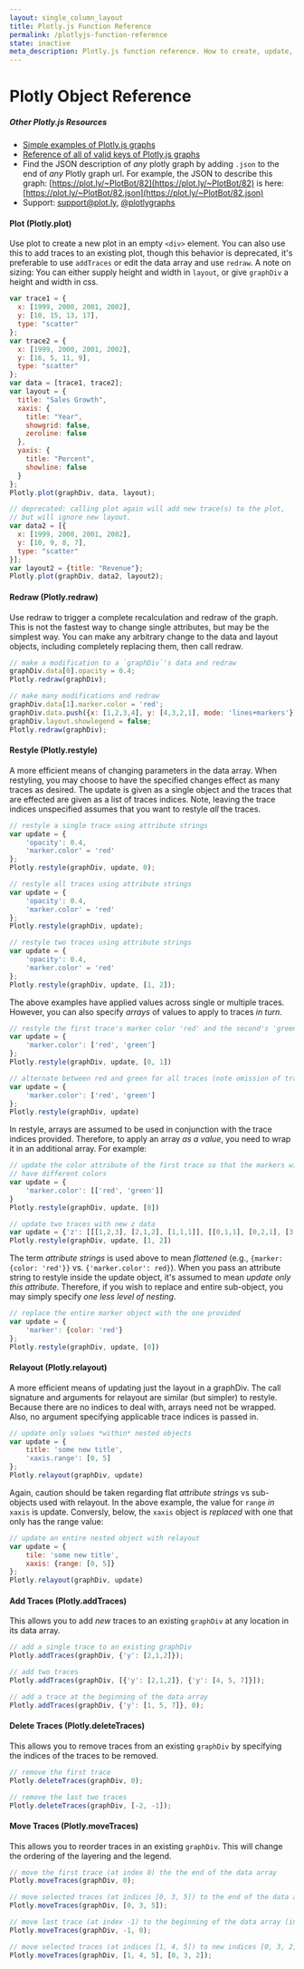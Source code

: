 ```yaml
---
layout: single_column_layout
title: Plotly.js Function Reference
permalink: /plotlyjs-function-reference
state: inactive
meta_description: Plotly.js function reference. How to create, update, and modify graphs drawn with Plotly's Javascript Graphing Library.
---
```


# Plotly Object Reference


##### Other Plotly.js Resources
- [Simple examples of Plotly.js graphs](https://plot.ly/javascript-graphing-library/)
- [Reference of all of valid keys of Plotly.js graphs](https://plot.ly/javascript-graphing-library/reference)
- Find the JSON description of *any* plotly graph by adding `.json` to the end of *any* Plotly graph url. 
  For example, the JSON to describe this graph: [https://plot.ly/~PlotBot/82](https://plot.ly/~PlotBot/82) 
  is here: [https://plot.ly/~PlotBot/82.json](https://plot.ly/~PlotBot/82.json)
- Support: <support@plot.ly>, [@plotlygraphs](https://twitter.com/plotlygraphs)


#### Plot (Plotly.plot)
Use plot to create a new plot in an empty `<div>` element. You can also use this to add traces to an existing plot, though this behavior is deprecated, it's preferable to use `addTraces` or edit the data array and use `redraw`.
A note on sizing: You can either supply height and width in `layout`, or give `graphDiv` a height and width in css.

```javascript
var trace1 = {
  x: [1999, 2000, 2001, 2002], 
  y: [10, 15, 13, 17], 
  type: "scatter"
};
var trace2 = {
  x: [1999, 2000, 2001, 2002], 
  y: [16, 5, 11, 9], 
  type: "scatter"
};
var data = [trace1, trace2];
var layout = {
  title: "Sales Growth", 
  xaxis: {
    title: "Year", 
    showgrid: false, 
    zeroline: false
  }, 
  yaxis: {
    title: "Percent", 
    showline: false
  }
};
Plotly.plot(graphDiv, data, layout);

// deprecated: calling plot again will add new trace(s) to the plot,
// but will ignore new layout.
var data2 = [{
  x: [1999, 2000, 2001, 2002],
  y: [10, 9, 8, 7],
  type: "scatter"
}];
var layout2 = {title: "Revenue"};
Plotly.plot(graphDiv, data2, layout2);
```
#### Redraw (Plotly.redraw)
Use redraw to trigger a complete recalculation and redraw of the graph. This is not the fastest way to change single attributes, but may be the simplest way. You can make any arbitrary change to the data and layout objects, including completely replacing them, then call redraw.

```javascript
// make a modification to a `graphDiv`'s data and redraw
graphDiv.data[0].opacity = 0.4;
Plotly.redraw(graphDiv);

// make many modifications and redraw
graphDiv.data[1].marker.color = 'red';
graphDiv.data.push({x: [1,2,3,4], y: [4,3,2,1], mode: 'lines+markers'})
graphDiv.layout.showlegend = false;
Plotly.redraw(graphDiv);
```

#### Restyle (Plotly.restyle)
A more efficient means of changing parameters in the data array. When restyling, you may choose to have the specified changes effect as many traces as desired. The update is given as a single object and the traces that are effected are given as a list of traces indices. Note, leaving the trace indices unspecified assumes that you want to restyle *all* the traces.

```javascript
// restyle a single trace using attribute strings
var update = {
    'opacity': 0.4,
    'marker.color' = 'red'
};
Plotly.restyle(graphDiv, update, 0);

// restyle all traces using attribute strings
var update = {
    'opacity': 0.4,
    'marker.color' = 'red'
};
Plotly.restyle(graphDiv, update);

// restyle two traces using attribute strings
var update = {
    'opacity': 0.4,
    'marker.color' = 'red'
};
Plotly.restyle(graphDiv, update, [1, 2]);
```

The above examples have applied values across single or multiple traces. However, you can also specify *arrays* of values to apply to traces *in turn*.

```javascript
// restyle the first trace's marker color 'red' and the second's 'green'
var update = {
    'marker.color': ['red', 'green']
};
Plotly.restyle(graphDiv, update, [0, 1])

// alternate between red and green for all traces (note omission of traces)
var update = {
    'marker.color': ['red', 'green']
};
Plotly.restyle(graphDiv, update)
```

In restyle, arrays are assumed to be used in conjunction with the trace indices provided. Therefore, to apply an array *as a value*, you need to wrap it in an additional array. For example:

```javascript
// update the color attribute of the first trace so that the markers within the same trace
// have different colors
var update = {
    'marker.color': [['red', 'green']]
}
Plotly.restyle(graphDiv, update, [0])

// update two traces with new z data
var update = {'z': [[[1,2,3], [2,1,2], [1,1,1]], [[0,1,1], [0,2,1], [3,2,1]]]};
Plotly.restyle(graphDiv, update, [1, 2])
```

The term *attribute strings* is used above to mean *flattened* (e.g., `{marker: {color: 'red'}}` vs. `{'marker.color': red}`). When you pass an attribute string to restyle inside the update object, it's assumed to mean *update only this attribute*. Therefore, if you wish to replace and entire sub-object, you may simply specify *one less level of nesting*.

```javascript
// replace the entire marker object with the one provided
var update = {
    'marker': {color: 'red'}
};
Plotly.restyle(graphDiv, update, [0])
```

#### Relayout (Plotly.relayout)
A more efficient means of updating just the layout in a graphDiv. The call signature and arguments for relayout are similar (but simpler) to restyle. Because there are no indices to deal with, arrays need not be wrapped. Also, no argument specifying applicable trace indices is passed in.

```javascript
// update only values *within* nested objects
var update = {
    title: 'some new title',
    'xaxis.range': [0, 5]
};
Plotly.relayout(graphDiv, update)
```

Again, caution should be taken regarding flat *attribute strings* vs sub-objects used with relayout. In the above example, the value for `range` *in* `xaxis` is update. Conversly, below, the `xaxis` object is *replaced* with one that only has the range value:

```javascript
// update an entire nested object with relayout
var update = {
	tile: 'some new title',
    xaxis: {range: [0, 5]}
};
Plotly.relayout(graphDiv, update)
```

#### Add Traces (Plotly.addTraces)
This allows you to add *new* traces to an existing `graphDiv` at any location in its data array.

```javascript
// add a single trace to an existing graphDiv
Plotly.addTraces(graphDiv, {'y': [2,1,2]});

// add two traces
Plotly.addTraces(graphDiv, [{'y': [2,1,2]}, {'y': [4, 5, 7]}]);

// add a trace at the beginning of the data array
Plotly.addTraces(graphDiv, {'y': [1, 5, 7]}, 0);
```

#### Delete Traces (Plotly.deleteTraces)
This allows you to remove traces from an existing `graphDiv` by specifying the indices of the traces to be removed.

```javascript
// remove the first trace
Plotly.deleteTraces(graphDiv, 0);

// remove the last two traces
Plotly.deleteTraces(graphDiv, [-2, -1]);
```

#### Move Traces (Plotly.moveTraces)
This allows you to reorder traces in an existing `graphDiv`. This will change the ordering of the layering and the legend.

```javascript
// move the first trace (at index 0) the the end of the data array
Plotly.moveTraces(graphDiv, 0);

// move selected traces (at indices [0, 3, 5]) to the end of the data array
Plotly.moveTraces(graphDiv, [0, 3, 5]);

// move last trace (at index -1) to the beginning of the data array (index 0)
Plotly.moveTraces(graphDiv, -1, 0);

// move selected traces (at indices [1, 4, 5]) to new indices [0, 3, 2]
Plotly.moveTraces(graphDiv, [1, 4, 5], [0, 3, 2]);
```
